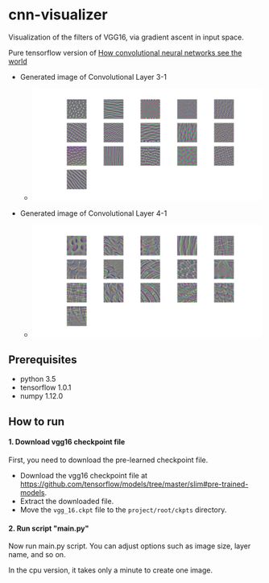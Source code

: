 # cnn-visualizer

Visualization of the filters of VGG16, via gradient ascent in input space.

Pure tensorflow version of [How convolutional neural networks see the world](https://blog.keras.io/how-convolutional-neural-networks-see-the-world.html)

* Generated image of Convolutional Layer 3-1
	* <img src="images/conv3_1.png">

* Generated image of Convolutional Layer 4-1
	* <img src="images/conv4_1.png">


## Prerequisites

* python 3.5
* tensorflow 1.0.1
* numpy 1.12.0


## How to run

#### 1. Download vgg16 checkpoint file

First, you need to download the pre-learned checkpoint file.

* Download the vgg16 checkpoint file at https://github.com/tensorflow/models/tree/master/slim#pre-trained-models.
* Extract the downloaded file.
* Move the ```vgg_16.ckpt``` file to the ```project/root/ckpts``` directory.


#### 2. Run script "main.py"

Now run main.py script. You can adjust options such as image size, layer name, and so on.

In the cpu version, it takes only a minute to create one image.


